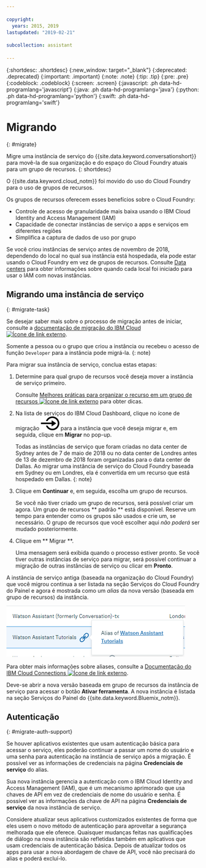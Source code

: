 ```yaml
---

copyright:
  years: 2015, 2019
lastupdated: "2019-02-21"

subcollection: assistant

---
```


{:shortdesc: .shortdesc}
{:new_window: target="_blank"}
{:deprecated: .deprecated}
{:important: .important}
{:note: .note}
{:tip: .tip}
{:pre: .pre}
{:codeblock: .codeblock}
{:screen: .screen}
{:javascript: .ph data-hd-programlang='javascript'}
{:java: .ph data-hd-programlang='java'}
{:python: .ph data-hd-programlang='python'}
{:swift: .ph data-hd-programlang='swift'}

# Migrando
{: #migrate}

Migre uma instância de serviço do {{site.data.keyword.conversationshort}} para movê-la de sua organização e do espaço do Cloud Foundry atuais para um grupo de recursos.
{: shortdesc}

O {{site.data.keyword.cloud_notm}} foi movido do uso do Cloud Foundry para o uso de grupos de recursos.

Os grupos de recursos oferecem esses benefícios sobre o Cloud Foundry:

- Controle de acesso de granularidade mais baixa usando o IBM Cloud Identity and Access Management (IAM)
- Capacidade de conectar instâncias de serviço a apps e serviços em diferentes regiões
- Simplifica a captura de dados de uso por grupo

Se você criou instâncias de serviço antes de novembro de 2018, dependendo do local no qual sua instância está hospedada, ela pode estar usando o Cloud Foundry em vez de grupos de recursos. Consulte [Data centers](/docs/services/assistant?topic=assistant-services-information#services-information-regions) para obter informações sobre quando cada local foi iniciado para usar o IAM com novas instâncias.

## Migrando uma instância de serviço
{: #migrate-task}

Se desejar saber mais sobre o processo de migração antes de iniciar, consulte a [documentação de migração do IBM Cloud ![Ícone de link externo](../../icons/launch-glyph.svg "Ícone de link externo")](/docs/resources?topic=resources-migrate).

Somente a pessoa ou o grupo que criou a instância ou recebeu o acesso de função `Developer` para a instância pode migrá-la.
{: note}

Para migrar sua instância de serviço, conclua estas etapas:

1.  Determine para qual grupo de recursos você deseja mover a instância de serviço primeiro.

    Consulte [Melhores práticas para organizar o recurso em um grupo de recursos ![Ícone de link externo](../../icons/launch-glyph.svg "Ícone de link externo")](/docs/resources?topic=resources-bp_resourcegroups) para obter dicas.

1.  Na lista de serviços do IBM Cloud Dashboard, clique no ícone de migração ![Migrar](images/migrate.svg) para a instância que você deseja migrar e, em seguida, clique em **Migrar** no pop-up.

    Todas as instâncias de serviço que foram criadas no data center de Sydney antes de 7 de maio de 2018 ou no data center de Londres antes de 13 de dezembro de 2018 foram organizadas para o data center de Dallas. Ao migrar uma instância de serviço do Cloud Foundry baseada em Sydney ou em Londres, ela é convertida em um recurso que está hospedado em Dallas.
    {: note}

1.  Clique em **Continuar** e, em seguida, escolha um grupo de recursos.

    Se você não tiver criado um grupo de recursos, será possível criar um agora. Um grupo de recursos  ** padrão **  está disponível. Reserve um tempo para entender como os grupos são usados e crie um, se necessário. O grupo de recursos que você escolher aqui *não poderá* ser mudado posteriormente.

1.  Clique em  ** Migrar **.

    Uma mensagem será exibida quando o processo estiver pronto. Se você tiver outras instâncias de serviço para migrar, será possível continuar a migração de outras instâncias de serviço ou clicar em **Pronto**.

A instância de serviço antiga (baseada na organização do Cloud Foundry) que você migrou continua a ser listada na seção Serviços do Cloud Foundry do Painel e agora é mostrada como um *alias* da nova versão (baseada em grupo de recursos) da instância.

![Mostra que a instância de serviço atual é agora um alias de uma instância de recurso baseada em recurso](images/alias.png)

Para obter mais informações sobre aliases, consulte a [Documentação do IBM Cloud Connections ![Ícone de link externo](../../icons/launch-glyph.svg "Ícone de link externo")](https://cloud.ibm.com/docs/resources/connecting_apps#what_is_alias).

Deve-se abrir a nova versão baseada em grupo de recursos da instância de serviço para acessar o botão **Ativar ferramenta**. A nova instância é listada na seção Serviços do Painel do {{site.data.keyword.Bluemix_notm}}.

## Autenticação
{: #migrate-auth-support}

Se houver aplicativos existentes que usam autenticação básica para acessar o serviço, eles poderão continuar a passar um nome do usuário e uma senha para autenticação na instância de serviço após a migração. É possível ver as informações de credenciais na página **Credenciais de serviço** do alias.

Sua nova instância gerencia a autenticação com o IBM Cloud Identity and Access Management (IAM), que é um mecanismo aprimorado que usa chaves de API em vez de credenciais de nome do usuário e senha. É possível ver as informações da chave de API na página **Credenciais de serviço** da nova instância de serviço.

Considere atualizar seus aplicativos customizados existentes de forma que eles usem o novo método de autenticação para aproveitar a segurança melhorada que ele oferece. Quaisquer mudanças feitas nas qualificações de diálogo na nova instância são refletidas também em aplicativos que usam credenciais de autenticação básica. Depois de atualizar todos os apps para usar a nova abordagem de chave de API, você não precisará do alias e poderá excluí-lo.
